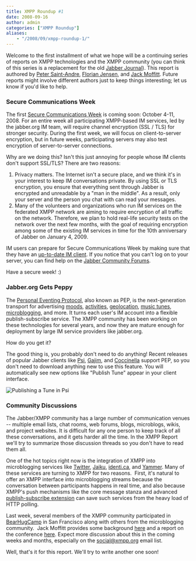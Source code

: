 ```yaml
---
title: XMPP Roundup #1
date: 2008-09-16
author: admin
categories: ["XMPP Roundup"]
aliases:
    - "/2008/09/xmpp-roundup-1/"
---
```


Welcome to the first installment of what we hope will be a continuing series of reports on XMPP technologies and the XMPP community (you can think of this series is a replacement for the old [Jabber Journal](http://www.saint-andre.com/jabber/journal/)). This report is authored by [Peter Saint-Andre](http://stpeter.im/), [Florian Jensen](http://florianjensen.com/), and [Jack Moffitt](http://metajack.im/). Future reports might involve different authors just to keep things interesting; let us know if you'd like to help.

### Secure Communications Week

The first [Secure Communications Week](http://www.jabber.org/web/Secure_Communications_Week) is coming soon: October 4-11, 2008. For an entire week all participating XMPP-based IM services, led by the jabber.org IM team, will require channel encryption (SSL / TLS) for stronger security. During the first week, we will focus on client-to-server encryption, but in future weeks, participating servers may also test encryption of server-to-server connections.

Why are we doing this? Isn't this just annoying for people whose IM clients don't support SSL/TLS? There are two reasons:

1.  Privacy matters. The Internet isn't a secure place, and we think it's in your interest to keep IM conversations private. By using SSL or TLS encryption, you ensure that everything sent through Jabber is encrypted and unreadable by a "man in the middle". As a result, only your server and the person you chat with can read your messages.
2.  Many of the volunteers and organizations who run IM services on the federated XMPP network are aiming to require encryption of all traffic on the network. Therefore, we plan to hold real-life security tests on the network over the next few months, with the goal of requiring encryption among some of the existing IM services in time for the 10th anniversary of Jabber on January 4, 2009.

IM users can prepare for Secure Communications Week by making sure that they have an [up-to-date IM client](http://www.jabber.org/web/Secure_Communications_Week#How_Can_End_Users_Prepare.3F). If you notice that you can't log on to your server, you can find help on the [Jabber Community Forums](http://www.jabber.org/web/JabberWiki:Community_Portal "Jabber Community").

Have a secure week! :)

### Jabber.org Gets Peppy

The [Personal Eventing Protocol](https://xmpp.org/extensions/xep-0163.html), also known as PEP, is the next-generation transport for advertising [moods](https://xmpp.org/extensions/xep-0107.html), [activities](https://xmpp.org/extensions/xep-0108.html), [geolocation](https://xmpp.org/extensions/xep-0080.html), [music tunes](https://xmpp.org/extensions/xep-0118.html), [microblogging](https://xmpp.org/extensions/inbox/microblogging.html), and more. It turns each user's IM account into a flexible publish-subscribe service. The XMPP community has been working on these technologies for several years, and now they are mature enough for deployment by large IM service providers like jabber.org.

How do you get it?

The good thing is, you probably don't need to do anything! Recent releases of popular Jabber clients like [Psi](http://psi-im.org), [Gajim](http://www.gajim.org/), and [Coccinella](http://coccinella.im) support PEP, so you don't need to download anything new to use this feature. You will automatically see new options like "Publish Tune" appear in your client interface.

![Publishing a Tune in Psi](http://stage.xmpp.org/wp-content/uploads/2008/09/publish-tune.png "publish-tune")

### Community Discussions

The Jabber/XMPP community has a large number of communication venues -- multiple email lists, chat rooms, web forums, blogs, microblogs, wikis, and project websites. It is difficult for any one person to keep track of all these conversations, and it gets harder all the time. In the XMPP Report we'll try to summarize those discussion threads so you don't have to read them all.

One of the hot topics right now is the integration of XMPP into microblogging services like [Twitter](http://twitter.com/), [Jaiku](http://jaiku.com/), [identi.ca](http://identi.ca/), and [Yammer](http://yammer.com/). Many of these services are turning to XMPP for two reasons.  First, it's natural to offer an XMPP interface into microblogging streams because the conversation between participants happens in real time, and also because XMPP's push mechanisms like the core message stanza and advanced [publish-subscribe extension](https://xmpp.org/tech/pubsub.shtml) can save such services from the heavy load of HTTP polling.

Last week, several members of the XMPP community participated in [BearHugCamp](http://microblog.org/wiki/BearHugCamp) in San Francisco along with others from the microblogging community.  Jack Moffitt provides some background [here](http://metajack.im/2008/09/10/xmpp-microblogging-thoughts/) and a report on the conference [here](http://metajack.im/2008/09/13/bearhugcamp-for-those-who-missed-it/). Expect more discussion about this in the coming weeks and months, especially on the [social@xmpp.org](https://mail.jabber.org/mailman/listinfo/social) email list.

Well, that's it for this report. We'll try to write another one soon!
